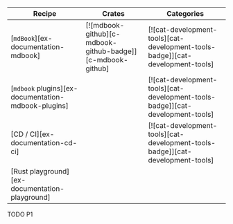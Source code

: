 | Recipe | Crates | Categories |
|--------|--------|------------|
| [`mdBook`][ex-documentation-mdbook] | [![mdbook-github][c-mdbook-github-badge]][c-mdbook-github] | [![cat-development-tools][cat-development-tools-badge]][cat-development-tools] |
| [`mdbook` plugins][ex-documentation-mdbook-plugins] |  | [![cat-development-tools][cat-development-tools-badge]][cat-development-tools] |
| [CD / CI][ex-documentation-cd-ci] |  | [![cat-development-tools][cat-development-tools-badge]][cat-development-tools] |
| [Rust playground][ex-documentation-playground] |  |  |

<div class="hidden">
TODO P1
</div>
